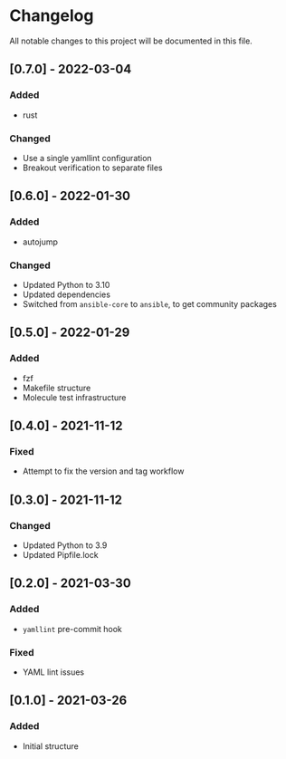 # Changelog

All notable changes to this project will be documented in this file.

## [0.7.0] - 2022-03-04

### Added

- rust

### Changed

- Use a single yamllint configuration
- Breakout verification to separate files

## [0.6.0] - 2022-01-30

### Added

- autojump

### Changed

- Updated Python to 3.10
- Updated dependencies
- Switched from `ansible-core` to `ansible`, to get community packages

## [0.5.0] - 2022-01-29

### Added

- fzf
- Makefile structure
- Molecule test infrastructure

## [0.4.0] - 2021-11-12

### Fixed

- Attempt to fix the version and tag workflow

## [0.3.0] - 2021-11-12

### Changed

- Updated Python to 3.9
- Updated Pipfile.lock

## [0.2.0] - 2021-03-30

### Added

- `yamllint` pre-commit hook

### Fixed

- YAML lint issues

## [0.1.0] - 2021-03-26

### Added

- Initial structure
